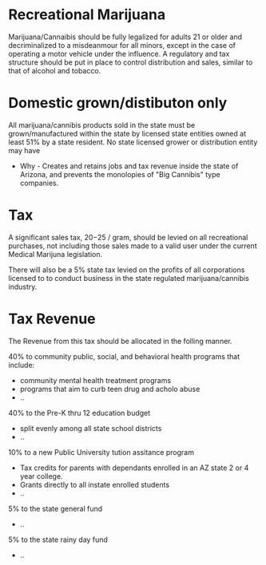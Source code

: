 # Recreational Marijuana

Marijuana/Cannaibis should be fully legalized for adults 21 or older and decriminalized to a misdeanmour for all minors, except in the case of operating a motor vehicle under the influence. A regulatory and tax structure should be put in place to control distribution and sales, similar to that of alcohol and tobacco.

# Domestic grown/distibuton only

All marijuana/cannibis products sold in the state must be grown/manufactured within the state by licensed state entities owned at least 51% by a state resident. No state licensed grower or distribution entity may have  

* Why - Creates and retains jobs and tax revenue inside the state of Arizona, and prevents the monolopies of "Big Cannibis" type companies.

# Tax 

A significant sales tax,  $20-$25 / gram, should be levied on all recreational purchases, not including those sales made to a valid user under the current Medical Marijuna legislation.

There will also be a 5% state tax levied on the profits of all corporations licensed to to conduct business in the state regulated marijuana/cannibis industry.

# Tax Revenue

The Revenue from this tax should be allocated in the folling manner.

40% to community public, social, and behavioral health programs that include: 
* community mental health treatment programs
* programs that aim to curb teen drug and acholo abuse
* ..

40% to the Pre-K thru 12 education budget
* split evenly among all state school districts
* ..

10% to a new Public University tution assitance program 
* Tax credits for parents with dependants enrolled in an AZ state 2 or 4 year college.
* Grants directly to all instate enrolled students
* ..

5% to the state general fund
* ..

5% to the state rainy day fund
* ..

